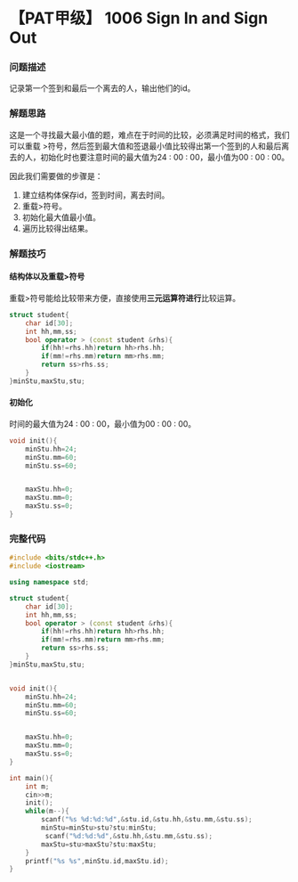 # 【PAT甲级】 **1006 Sign In and Sign Out**

### 问题描述

记录第一个签到和最后一个离去的人，输出他们的id。

### 解题思路

这是一个寻找最大最小值的题，难点在于时间的比较，必须满足时间的格式，我们可以重载 >符号，然后签到最大值和签退最小值比较得出第一个签到的人和最后离去的人，初始化时也要注意时间的最大值为24 : 00 : 00，最小值为00 : 00 : 00。

因此我们需要做的步骤是：

1. 建立结构体保存id，签到时间，离去时间。
2. 重载>符号。
3. 初始化最大值最小值。
4. 遍历比较得出结果。

### 解题技巧

#### 结构体以及重载>符号

重载>符号能给比较带来方便，直接使用**三元运算符进行**比较运算。

```cpp
struct student{
    char id[30];
    int hh,mm,ss;
    bool operator > (const student &rhs){
        if(hh!=rhs.hh)return hh>rhs.hh;
        if(mm!=rhs.mm)return mm>rhs.mm;
        return ss>rhs.ss;
    }
}minStu,maxStu,stu;
```

#### 初始化

时间的最大值为24 : 00 : 00，最小值为00 : 00 : 00。

```cpp
void init(){
    minStu.hh=24;
    minStu.mm=60;
    minStu.ss=60;


    maxStu.hh=0;
    maxStu.mm=0;
    maxStu.ss=0;
}
```

### 完整代码

```cpp
#include <bits/stdc++.h>
#include <iostream>

using namespace std;

struct student{
    char id[30];
    int hh,mm,ss;
    bool operator > (const student &rhs){
        if(hh!=rhs.hh)return hh>rhs.hh;
        if(mm!=rhs.mm)return mm>rhs.mm;
        return ss>rhs.ss;
    }
}minStu,maxStu,stu;


void init(){
    minStu.hh=24;
    minStu.mm=60;
    minStu.ss=60;


    maxStu.hh=0;
    maxStu.mm=0;
    maxStu.ss=0;
}

int main(){
    int m;
    cin>>m;
    init();
    while(m--){
        scanf("%s %d:%d:%d",&stu.id,&stu.hh,&stu.mm,&stu.ss);
        minStu=minStu>stu?stu:minStu;
         scanf("%d:%d:%d",&stu.hh,&stu.mm,&stu.ss);
        maxStu=stu>maxStu?stu:maxStu;
    }
    printf("%s %s",minStu.id,maxStu.id);
}
```
